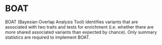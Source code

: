 # BOAT
BOAT (Bayesian Overlap Analysis Tool) identifies variants that are associated with two traits and tests for enrichment (i.e. whether there are more shared associated variants than expected by chance). Only summary statistics are required to implement BOAT.
